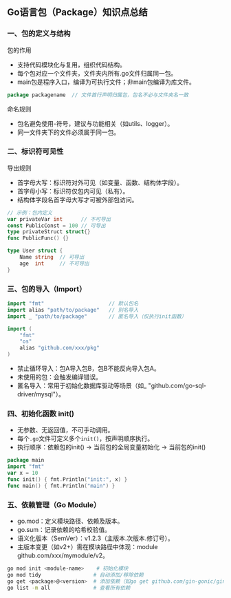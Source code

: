## Go语言包（Package）知识点总结

### 一、包的定义与结构

包的作用
- 支持代码模块化与复用，组织代码结构。
- 每个包对应一个文件夹，文件夹内所有.go文件归属同一包。
- main包是程序入口，编译为可执行文件；非main包编译为库文件。
```go
package packagename  // 文件首行声明归属包，包名不必与文件夹名一致
```
命名规则
- 包名避免使用-符号，建议与功能相关（如utils、logger）。
- 同一文件夹下的文件必须属于同一包。

### 二、标识符可见性
导出规则
- 首字母大写：标识符对外可见（如变量、函数、结构体字段）。
- 首字母小写：标识符仅包内可见（私有）。
- 结构体字段名首字母大写才可被外部包访问。

```go
// 示例：包内定义
var privateVar int      // 不可导出
const PublicConst = 100 // 可导出
type privateStruct struct{} 
func PublicFunc() {}
```

```go
type User struct {
    Name string  // 可导出
    age  int     // 不可导出
}
```

### 三、包的导入（Import）

```go
import "fmt"                     // 默认包名
import alias "path/to/package"   // 别名导入
import _ "path/to/package"       // 匿名导入（仅执行init函数）
```

```go
import (
    "fmt"
    "os"
    alias "github.com/xxx/pkg"
)
```

- 禁止循环导入：包A导入包B，包B不能反向导入包A。
- 未使用的包：会触发编译错误。
- 匿名导入：常用于初始化数据库驱动等场景（如_ "github.com/go-sql-driver/mysql"）。

### 四、初始化函数 init()

- 无参数、无返回值，不可手动调用。
- 每个`.go`文件可定义多个`init()`，按声明顺序执行。
- 执行顺序：依赖包的init() -> 当前包的全局变量初始化 -> 当前包的init()

``` go
package main
import "fmt"
var x = 10
func init() { fmt.Println("init:", x) }
func main() { fmt.Println("main") }
```

### 五、依赖管理（Go Module）
- go.mod：定义模块路径、依赖及版本。
- go.sum：记录依赖的哈希校验值。
- 语义化版本（SemVer）：v1.2.3（主版本.次版本.修订号）。
- 主版本变更（如v2+）需在模块路径中体现：module github.com/xxx/mymodule/v2。

```bash
go mod init <module-name>    # 初始化模块
go mod tidy                 # 自动添加/移除依赖
go get <package>@<version>  # 添加依赖（如go get github.com/gin-gonic/gin@v1.9.1）
go list -m all              # 查看所有依赖
```
